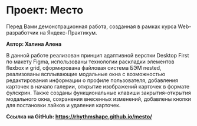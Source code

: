 # Проект: Место

Перед Вами демонстрационная работа, созданная в рамках курса Web-разработчик на Яндекс-Практикум.

**Автор: Халина Алена**

В данной работе реализован принцип адаптивной верстки Desktop First по макету Figma, использованы технологии раскладки элементов flexbox и grid, сформирована файловая система БЭМ nested, реализованы всплывающие модальные окна с возможностью редактирования информации о профиле пользователя, добавления карточек в начало галерии, открытие изображений карточек в формате фулскрин. Также созданы функциональные клавиши закрытия-открытия модального окна, сохранения внесенных изменений, добавлены кнопки для постановки лайков и удаления карточек.

**Ссылка на GitHub: https://rhythmshape.github.io/mesto/**

